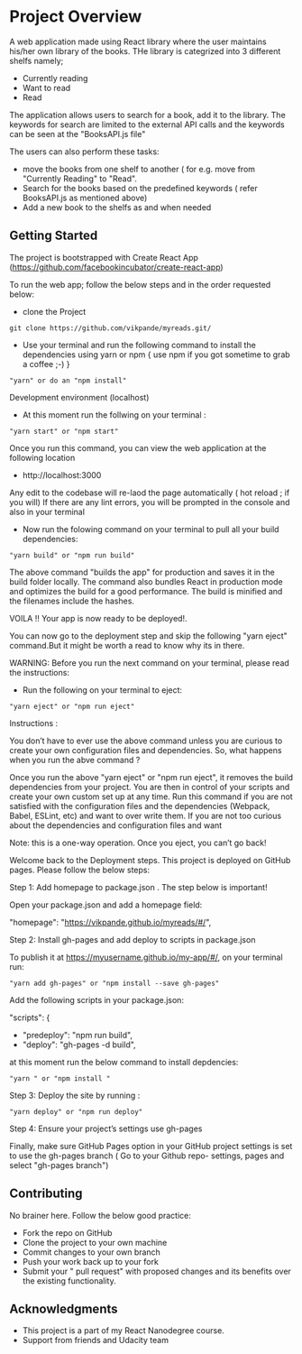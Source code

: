 # Project Overview

A web application made using React library where the user maintains his/her own library of the books. THe library is categrized into 3 different shelfs namely; 

* Currently reading
* Want to read
* Read

The application allows users to search for a book, add it to the library. The keywords for search are limited to the external API calls and the keywords can be seen at the "BooksAPI.js file"

The users can also perform these tasks:

* move the books from one shelf to another ( for e.g. move from "Currently Reading" to "Read". 
* Search for the books based on the predefined keywords ( refer BooksAPI.js as mentioned above)
* Add a new book to the shelfs as and when needed

## Getting Started

The project is bootstrapped with Create React App (https://github.com/facebookincubator/create-react-app)

To run the web app; follow the below steps and in the order requested below:

* clone the Project 

```
git clone https://github.com/vikpande/myreads.git/  
```
* Use your terminal and run the following command to install the dependencies using yarn or npm { use npm if you got sometime to grab a coffee ;-) }

```
"yarn" or do an "npm install" 
```

Development environment (localhost)

* At this moment run the follwing on your terminal :

```
"yarn start" or "npm start" 
```

Once you run this command, you can view the web application at the following location 

 - http://localhost:3000 

Any edit to the codebase will re-laod the page automatically ( hot reload ; if you will) 
If there are any lint errors, you will be prompted in the console and also in your terminal

* Now run the folowing command on your terminal to pull all your build dependencies:

```
"yarn build" or "npm run build"
```

The above command "builds the app" for production and saves it in the build folder locally.
The command also bundles React in production mode and optimizes the build for a good performance.
The build is minified and the filenames include the hashes.

VOILA !! Your app is now ready to be deployed!. 

You can now go to the deployment step and skip the following "yarn eject" command.But it might be worth a read to know why its in there. 

WARNING: Before you run the next command on your terminal, please read the instructions:

* Run the following on your terminal to eject:

```
"yarn eject" or "npm run eject"
```

Instructions :

You don’t have to ever use the above command unless you are curious to create your own configuration files and dependencies. So, what happens when you run the abve command ?

Once you run the above "yarn eject" or "npm run eject", it removes the build dependencies from your project. You are then in control of your scripts and create your own custom set up at any time. Run this command if you are not satisfied with the configuration files and the dependencies (Webpack, Babel, ESLint, etc) and want to over write them. If you are not too curious about the dependencies and configuration files and want 
 
Note: this is a one-way operation. Once you eject, you can’t go back!

Welcome back to the Deployment steps. This project is deployed on GitHub pages. Please follow the below steps:

Step 1: Add homepage to package.json . The step below is important! 

Open your package.json and add a homepage field:

  "homepage": "https://vikpande.github.io/myreads/#/",

Step 2: Install gh-pages and add deploy to scripts in package.json

To publish it at https://myusername.github.io/my-app/#/, on your terminal run:

```
"yarn add gh-pages" or "npm install --save gh-pages"
```

Add the following scripts in your package.json:

  "scripts": {
+   "predeploy": "npm run build",
+   "deploy": "gh-pages -d build",

at this moment run the below command to install depdencies: 

```
"yarn " or "npm install "
```

Step 3: Deploy the site by running :

```
"yarn deploy" or "npm run deploy"
```

Step 4: Ensure your project’s settings use gh-pages

Finally, make sure GitHub Pages option in your GitHub project settings is set to use the gh-pages branch
( Go to your Github repo- settings, pages and select "gh-pages branch")

## Contributing

No brainer here. Follow the below good practice:

* Fork the repo on GitHub
* Clone the project to your own machine
* Commit changes to your own branch
* Push your work back up to your fork
*  Submit your " pull request" with  proposed changes and its benefits over the existing functionality. 


## Acknowledgments

* This project is a part of my React Nanodegree course. 
* Support from friends and Udacity team 